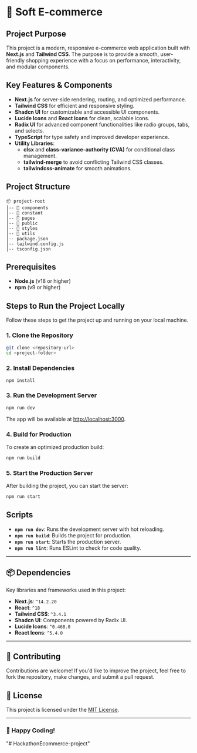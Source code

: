 
# 🛒 **Soft E-commerce**

## Project Purpose

This project is a modern, responsive e-commerce web application built with **Next.js** and **Tailwind CSS**. The purpose is to provide a smooth, user-friendly shopping experience with a focus on performance, interactivity, and modular components.

## Key Features & Components

- **Next.js** for server-side rendering, routing, and optimized performance.
- **Tailwind CSS** for efficient and responsive styling.
- **Shadcn UI** for customizable and accessible UI components.
- **Lucide Icons** and **React Icons** for clean, scalable icons.
- **Radix UI** for advanced component functionalities like radio groups, tabs, and selects.
- **TypeScript** for type safety and improved developer experience.
- **Utility Libraries**:
  - **clsx** and **class-variance-authority (CVA)** for conditional class management.
  - **tailwind-merge** to avoid conflicting Tailwind CSS classes.
  - **tailwindcss-animate** for smooth animations.

## Project Structure

```
📦 project-root
│-- 📂 components
│-- 📂 constant
│-- 📂 pages
│-- 📂 public
│-- 📂 styles
│-- 📂 utils
│-- package.json
│-- tailwind.config.js
│-- tsconfig.json
```

## Prerequisites

- **Node.js** (v18 or higher)
- **npm** (v9 or higher)

## Steps to Run the Project Locally

Follow these steps to get the project up and running on your local machine.

### 1. Clone the Repository

```bash
git clone <repository-url>
cd <project-folder>
```

### 2. Install Dependencies

```bash
npm install
```

### 3. Run the Development Server

```bash
npm run dev
```

The app will be available at [http://localhost:3000](http://localhost:3000).

### 4. Build for Production

To create an optimized production build:

```bash
npm run build
```

### 5. Start the Production Server

After building the project, you can start the server:

```bash
npm run start
```

## Scripts

- **`npm run dev`**: Runs the development server with hot reloading.
- **`npm run build`**: Builds the project for production.
- **`npm run start`**: Starts the production server.
- **`npm run lint`**: Runs ESLint to check for code quality.

---

## 📦 **Dependencies**

Key libraries and frameworks used in this project:

- **Next.js**: `^14.2.20`
- **React**: `^18`
- **Tailwind CSS**: `^3.4.1`
- **Shadcn UI**: Components powered by Radix UI.
- **Lucide Icons**: `^0.468.0`
- **React Icons**: `^5.4.0`

---

## 🤝 **Contributing**

Contributions are welcome! If you'd like to improve the project, feel free to fork the repository, make changes, and submit a pull request.

## 📄 **License**

This project is licensed under the [MIT License](LICENSE).

---

### 🚀 Happy Coding!
"# HackathonEcommerce-project" 

